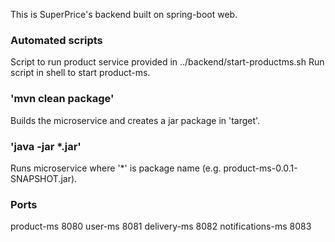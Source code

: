 This is SuperPrice's backend built on spring-boot web.

### Automated scripts
Script to run product service provided in ../backend/start-productms.sh
Run script in shell to start product-ms.

### 'mvn clean package'
Builds the microservice and creates a jar package in 'target'.

### 'java -jar *.jar'
Runs microservice where '*' is package name (e.g. product-ms-0.0.1-SNAPSHOT.jar).

### Ports
product-ms 8080
user-ms 8081
delivery-ms 8082
notifications-ms 8083



